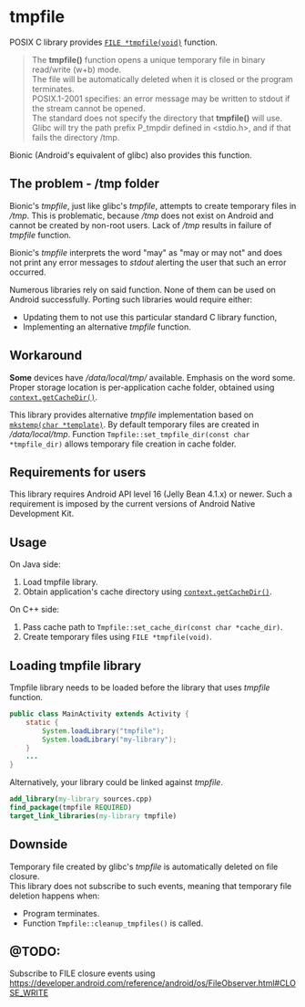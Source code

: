 # tmpfile
POSIX C library provides [`FILE *tmpfile(void)`](https://linux.die.net/man/3/tmpfile) function.
> The **tmpfile()** function opens a unique temporary file in binary read/write (w+b) mode.  
> The file will be automatically deleted when it is closed or the program terminates.  
> POSIX.1-2001 specifies: an error message may be written to stdout if the stream cannot be opened.  
> The standard does not specify the directory that **tmpfile()** will use.  
> Glibc will try the path prefix P_tmpdir defined in <stdio.h>, and if that fails the directory /tmp.

Bionic (Android's equivalent of glibc) also provides this function.

## The problem - /tmp folder

Bionic's *tmpfile*, just like glibc's *tmpfile*, attempts to create temporary files in */tmp*.
This is problematic, because */tmp* does not exist on Android and cannot be created by non-root users.
Lack of */tmp* results in failure of *tmpfile* function.

Bionic's *tmpfile* interprets the word "may" as "may or may not" and does not print any error messages to *stdout* alerting the user that such an error occurred.

Numerous libraries rely on said function. None of them can be used on Android successfully.
Porting such libraries would require either:
* Updating them to not use this particular standard C library function,
* Implementing an alternative *tmpfile* function.

## Workaround
**Some** devices have */data/local/tmp/* available. Emphasis on the word some.  
Proper storage location is per-application cache folder, obtained using
[`context.getCacheDir()`](https://developer.android.com/reference/android/content/Context.html#getCacheDir()).

This library provides alternative *tmpfile* implementation based on [```mkstemp(char *template)```](https://linux.die.net/man/3/mkstemp).
By default temporary files are created in */data/local/tmp*.
Function `Tmpfile::set_tmpfile_dir(const char *tmpfile_dir)` allows temporary file creation in cache folder.

## Requirements for users
This library requires Android API level 16 (Jelly Bean 4.1.x) or newer.
Such a requirement is imposed by the current versions of Android Native Development Kit.

## Usage
On Java side:
1. Load tmpfile library.
2. Obtain application's cache directory using [`context.getCacheDir()`](https://developer.android.com/reference/android/content/Context.html#getCacheDir()).

On C++ side:
1. Pass cache path to `Tmpfile::set_cache_dir(const char *cache_dir)`.
2. Create temporary files using `FILE *tmpfile(void)`.

## Loading tmpfile library
Tmpfile library needs to be loaded before the library that uses *tmpfile* function.
```Java
public class MainActivity extends Activity {
    static {
        System.loadLibrary("tmpfile");
        System.loadLibrary("my-library");
    }
    ...
}
```

Alternatively, your library could be linked against *tmpfile*.
```CMake
add_library(my-library sources.cpp)
find_package(tmpfile REQUIRED)
target_link_libraries(my-library tmpfile)
```

## Downside
Temporary file created by glibc's *tmpfile* is automatically deleted on file closure.  
This library does not subscribe to such events, meaning that temporary file deletion happens when:
* Program terminates.
* Function `Tmpfile::cleanup_tmpfiles()` is called.

## @TODO:
Subscribe to FILE closure events using
https://developer.android.com/reference/android/os/FileObserver.html#CLOSE_WRITE
